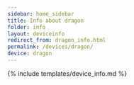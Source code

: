 ```yaml
---
sidebar: home_sidebar
title: Info about dragon
folder: info
layout: deviceinfo
redirect_from: dragon_info.html
permalink: /devices/dragon/
device: dragon
---
```

{% include templates/device_info.md %}
